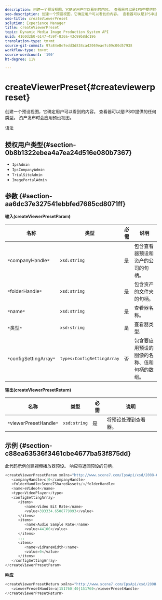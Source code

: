 ```yaml
---
description: 创建一个预设视图，它确定用户可以看到的内容。 查看器可以是IPS中提供的任何类型。 资产发布时会应用预设视图。
seo-description: 创建一个预设视图，它确定用户可以看到的内容。 查看器可以是IPS中提供的任何类型。 资产发布时会应用预设视图。
seo-title: createViewerPreset
solution: Experience Manager
title: createViewerPreset
topic: Dynamic Media Image Production System API
uuid: 4160d2b0-6147-459f-830a-43c99b8dc196
translation-type: tm+mt
source-git-commit: 97a84e8e7edd3d834ca42069eae7c09c00d57938
workflow-type: tm+mt
source-wordcount: '190'
ht-degree: 11%

---
```



# createViewerPreset{#createviewerpreset}

创建一个预设视图，它确定用户可以看到的内容。 查看器可以是IPS中提供的任何类型。 资产发布时会应用预设视图。

语法

## 授权用户类型{#section-0b8b1322ebea4a7ea24d516e080b7367}

* `IpsAdmin`
* `IpsCompanyAdmin`
* `TrialSiteAdmin`
* `ImagePortalAdmin`

## 参数 {#section-aa6dc37e327541ebbfed7685cd8071ff}

**输入(createViewerPresetParam)**

| 名称 | 类型 | 必需 | 说明 |
|---|---|---|---|
| `*`companyHandle`*` | `xsd:string` | 是 | 包含查看器预设和资产的公司的句柄。 |
| `*`folderHandle`*` | `xsd:string` | 是 | 包含资产的文件夹的句柄。 |
| `*`name`*` | `xsd:string` | 是 | 查看器名称。 |
| `*`类型`*` | `xsd:string` | 是 | 查看器类型. |
| `*`configSettingArray`*` | `types:ConfigSettingArray` | 否 | 包含要应用预设的图像的名称、值和句柄的数组。 |

**输出(createViewerPresetReturn)**

| 名称 | 类型 | 必需 | 说明 |
|---|---|---|---|
| `*`viewerPresetHandle`*` | `xsd:string` | 是 | 将预设处理到查看器。 |

## 示例 {#section-c88ea63536f3461cbe4677ba53f875dd}

此代码示例创建视频播放器预设。 响应将返回预设的句柄。

```java
<createViewerPresetParam xmlns="http://www.scene7.com/IpsApi/xsd/2008-01-15">
   <companyHandle>c|0</companyHandle>
   <folderHandle>Scene7SharedAssets/</folderHandle>
   <name>eVideo4</name>
   <type>VideoPlayer</type>
   <configSettingArray>
      <items>
         <name>Video Bit Rate</name>
         <value>393334.6508779093</value>
      </items>
      <items>
         <name>Audio Sample Rate</name>
         <value>44100</value>
      </items>
      ...
      <items>
         <name>vidPaneWidth</name>
         <value>0</value>
      </items>
   </configSettingArray>
</createViewerPresetParam>
```

**响应**

```java
<createViewerPresetReturn xmlns="http://www.scene7.com/IpsApi/xsd/2008-01-15">
   <viewerPresetHandle>a|151760|40|151760</viewerPresetHandle>
</createViewerPresetReturn>
```

